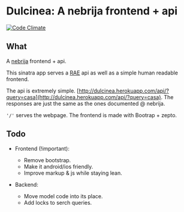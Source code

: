 Dulcinea: A nebrija frontend + api
==================================

[![Code Climate](https://img.shields.io/codeclimate/github/javierhonduco/dulcinea.svg)](https://codeclimate.com/github/javierhonduco/dulcinea)

What
----

A [nebrija](https://github.com/javierhonduco/nebrija) frontend + api.

This sinatra app serves a [RAE](http://www.rae.es/) api as well as a simple human readable frontend.


The api is extremely simple. [http://dulcinea.herokuapp.com/api/?query=casa](http://dulcinea.herokuapp.com/api/?query=casa). The responses are just the same as the ones documented @ nebrija.

`'/'` serves the webpage. The frontend is made with Bootrap + zepto. 

Todo
----

* Frontend (!important):
  * Remove bootstrap.
  * Make it android/ios friendly.
  * Improve markup & js while staying lean.

* Backend:
  * Move model code into its place.
  * Add locks to serch queries.
